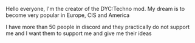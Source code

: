 Hello everyone, I'm the creator of the DYC:Techno mod.
My dream is to become very popular in Europe, CIS and America

I have more than 50 people in discord and they practically do not support me and I want them to support me and give me their ideas
